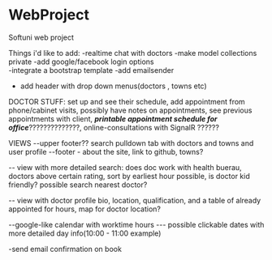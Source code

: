 # WebProject
 Softuni web project

Things i'd like to add: 
-realtime chat with doctors	
-make model collections private	
-add google/facebook login options	
-integrate a bootstrap template	
-add emailsender 	

- add header with drop down menus(doctors , towns etc)


DOCTOR STUFF:
set up and see their schedule,
add appointment from phone/cabinet visits,
possibly have notes on appointments,
see previous appointments with client,
***printable appointment schedule for office***??????????????,
online-consultations with SignalR ??????





VIEWS
--upper footer?? search pulldown tab with doctors and towns and user profile
--footer - about the site, link to github, towns?

-- view with more detailed search:
does doc work with health buerau,
doctors above certain rating,
sort by earliest hour possible,
is doctor kid friendly?
possible search nearest doctor?

-- view with doctor profile
bio, location, qualification, and a table of already appointed for hours,
map for doctor location?

--google-like calendar with worktime hours 
--- possible clickable dates with more detailed day info(10:00 - 11:00 example)


-send email confirmation on book
